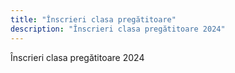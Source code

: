 ```yaml
---
title: "Înscrieri clasa pregătitoare"
description: "Înscrieri clasa pregătitoare 2024"
---
```

Înscrieri clasa pregătitoare 2024
